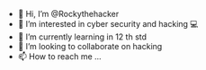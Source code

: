 - 👋 Hi, I’m @Rockythehacker
- 👀 I’m interested in cyber security and hacking 💻
- 🌱 I’m currently learning in 12 th std
- 💞️ I’m looking to collaborate on hacking 
- 📫 How to reach me ...

<!---
Rockythehacker/Rockythehacker is a ✨ special ✨ repository because its `README.md` (this file) appears on your GitHub profile.
You can click the Preview link to take a look at your changes.
--->

